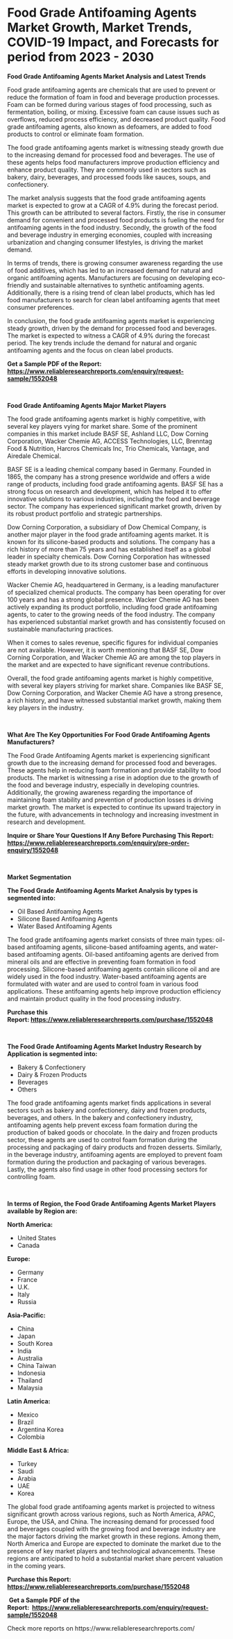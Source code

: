 <p><h1>Food Grade Antifoaming Agents Market Growth, Market Trends, COVID-19 Impact, and Forecasts for period from 2023 - 2030</h1></p><p><strong>Food Grade Antifoaming Agents Market Analysis and Latest Trends</strong></p>
<p><p>Food grade antifoaming agents are chemicals that are used to prevent or reduce the formation of foam in food and beverage production processes. Foam can be formed during various stages of food processing, such as fermentation, boiling, or mixing. Excessive foam can cause issues such as overflows, reduced process efficiency, and decreased product quality. Food grade antifoaming agents, also known as defoamers, are added to food products to control or eliminate foam formation.</p><p>The food grade antifoaming agents market is witnessing steady growth due to the increasing demand for processed food and beverages. The use of these agents helps food manufacturers improve production efficiency and enhance product quality. They are commonly used in sectors such as bakery, dairy, beverages, and processed foods like sauces, soups, and confectionery.</p><p>The market analysis suggests that the food grade antifoaming agents market is expected to grow at a CAGR of 4.9% during the forecast period. This growth can be attributed to several factors. Firstly, the rise in consumer demand for convenient and processed food products is fueling the need for antifoaming agents in the food industry. Secondly, the growth of the food and beverage industry in emerging economies, coupled with increasing urbanization and changing consumer lifestyles, is driving the market demand.</p><p>In terms of trends, there is growing consumer awareness regarding the use of food additives, which has led to an increased demand for natural and organic antifoaming agents. Manufacturers are focusing on developing eco-friendly and sustainable alternatives to synthetic antifoaming agents. Additionally, there is a rising trend of clean label products, which has led food manufacturers to search for clean label antifoaming agents that meet consumer preferences.</p><p>In conclusion, the food grade antifoaming agents market is experiencing steady growth, driven by the demand for processed food and beverages. The market is expected to witness a CAGR of 4.9% during the forecast period. The key trends include the demand for natural and organic antifoaming agents and the focus on clean label products.</p></p>
<p><strong>Get a Sample PDF of the Report:&nbsp; <a href="https://www.reliableresearchreports.com/enquiry/request-sample/1552048">https://www.reliableresearchreports.com/enquiry/request-sample/1552048</a></strong></p>
<p>&nbsp;</p>
<p><strong>Food Grade Antifoaming Agents Major Market Players</strong></p>
<p><p>The food grade antifoaming agents market is highly competitive, with several key players vying for market share. Some of the prominent companies in this market include BASF SE, Ashland LLC, Dow Corning Corporation, Wacker Chemie AG, ACCESS Technologies, LLC, Brenntag Food & Nutrition, Harcros Chemicals Inc, Trio Chemicals, Vantage, and Airedale Chemical.</p><p>BASF SE is a leading chemical company based in Germany. Founded in 1865, the company has a strong presence worldwide and offers a wide range of products, including food grade antifoaming agents. BASF SE has a strong focus on research and development, which has helped it to offer innovative solutions to various industries, including the food and beverage sector. The company has experienced significant market growth, driven by its robust product portfolio and strategic partnerships.</p><p>Dow Corning Corporation, a subsidiary of Dow Chemical Company, is another major player in the food grade antifoaming agents market. It is known for its silicone-based products and solutions. The company has a rich history of more than 75 years and has established itself as a global leader in specialty chemicals. Dow Corning Corporation has witnessed steady market growth due to its strong customer base and continuous efforts in developing innovative solutions.</p><p>Wacker Chemie AG, headquartered in Germany, is a leading manufacturer of specialized chemical products. The company has been operating for over 100 years and has a strong global presence. Wacker Chemie AG has been actively expanding its product portfolio, including food grade antifoaming agents, to cater to the growing needs of the food industry. The company has experienced substantial market growth and has consistently focused on sustainable manufacturing practices.</p><p>When it comes to sales revenue, specific figures for individual companies are not available. However, it is worth mentioning that BASF SE, Dow Corning Corporation, and Wacker Chemie AG are among the top players in the market and are expected to have significant revenue contributions.</p><p>Overall, the food grade antifoaming agents market is highly competitive, with several key players striving for market share. Companies like BASF SE, Dow Corning Corporation, and Wacker Chemie AG have a strong presence, a rich history, and have witnessed substantial market growth, making them key players in the industry.</p></p>
<p>&nbsp;</p>
<p><strong>What Are The Key Opportunities For Food Grade Antifoaming Agents Manufacturers?</strong></p>
<p><p>The Food Grade Antifoaming Agents market is experiencing significant growth due to the increasing demand for processed food and beverages. These agents help in reducing foam formation and provide stability to food products. The market is witnessing a rise in adoption due to the growth of the food and beverage industry, especially in developing countries. Additionally, the growing awareness regarding the importance of maintaining foam stability and prevention of production losses is driving market growth. The market is expected to continue its upward trajectory in the future, with advancements in technology and increasing investment in research and development.</p></p>
<p><strong>Inquire or Share Your Questions If Any Before Purchasing This Report: <a href="https://www.reliableresearchreports.com/enquiry/pre-order-enquiry/1552048">https://www.reliableresearchreports.com/enquiry/pre-order-enquiry/1552048</a></strong></p>
<p>&nbsp;</p>
<p><strong>Market Segmentation</strong></p>
<p><strong>The Food Grade Antifoaming Agents Market Analysis by types is segmented into:</strong></p>
<p><ul><li>Oil Based Antifoaming Agents</li><li>Silicone Based Antifoaming Agents</li><li>Water Based Antifoaming Agents</li></ul></p>
<p><p>The food grade antifoaming agents market consists of three main types: oil-based antifoaming agents, silicone-based antifoaming agents, and water-based antifoaming agents. Oil-based antifoaming agents are derived from mineral oils and are effective in preventing foam formation in food processing. Silicone-based antifoaming agents contain silicone oil and are widely used in the food industry. Water-based antifoaming agents are formulated with water and are used to control foam in various food applications. These antifoaming agents help improve production efficiency and maintain product quality in the food processing industry.</p></p>
<p><strong>Purchase this Report:&nbsp;<a href="https://www.reliableresearchreports.com/purchase/1552048">https://www.reliableresearchreports.com/purchase/1552048</a></strong></p>
<p>&nbsp;</p>
<p><strong>The Food Grade Antifoaming Agents Market Industry Research by Application is segmented into:</strong></p>
<p><ul><li>Bakery & Confectionery</li><li>Dairy & Frozen Products</li><li>Beverages</li><li>Others</li></ul></p>
<p><p>The food grade antifoaming agents market finds applications in several sectors such as bakery and confectionery, dairy and frozen products, beverages, and others. In the bakery and confectionery industry, antifoaming agents help prevent excess foam formation during the production of baked goods or chocolate. In the dairy and frozen products sector, these agents are used to control foam formation during the processing and packaging of dairy products and frozen desserts. Similarly, in the beverage industry, antifoaming agents are employed to prevent foam formation during the production and packaging of various beverages. Lastly, the agents also find usage in other food processing sectors for controlling foam.</p></p>
<p>&nbsp;</p>
<p><strong>In terms of Region, the Food Grade Antifoaming Agents Market Players available by Region are:</strong></p>
<p>
    <p> <strong> North America: </strong>
        <ul>
            <li>United States</li>
            <li>Canada</li>
        </ul>
        </p> 
    <p> <strong> Europe: </strong>
        <ul>
            <li>Germany</li>
            <li>France</li>
            <li>U.K.</li>
            <li>Italy</li>
            <li>Russia</li>
        </ul>
        </p> 
    <p> <strong> Asia-Pacific: </strong>
        <ul>
            <li>China</li>
            <li>Japan</li>
            <li>South Korea</li>
            <li>India</li>
            <li>Australia</li>
            <li>China Taiwan</li>
            <li>Indonesia</li>
            <li>Thailand</li>
            <li>Malaysia</li>
        </ul>
        </p> 
    <p> <strong> Latin America: </strong>
        <ul>
            <li>Mexico</li>
            <li>Brazil</li>
            <li>Argentina Korea</li>
            <li>Colombia</li>
        </ul>
        </p> 
    <p> <strong> Middle East & Africa: </strong>
        <ul>
            <li>Turkey</li>
            <li>Saudi</li>
            <li>Arabia</li>
            <li>UAE</li>
            <li>Korea</li>
        </ul>
    </p>
    </p>
<p><p>The global food grade antifoaming agents market is projected to witness significant growth across various regions, such as North America, APAC, Europe, the USA, and China. The increasing demand for processed food and beverages coupled with the growing food and beverage industry are the major factors driving the market growth in these regions. Among them, North America and Europe are expected to dominate the market due to the presence of key market players and technological advancements. These regions are anticipated to hold a substantial market share percent valuation in the coming years.</p></p>
<p><strong>Purchase this Report: <a href="https://www.reliableresearchreports.com/purchase/1552048">https://www.reliableresearchreports.com/purchase/1552048</a></strong></p>
<p>&nbsp;<strong>Get a Sample PDF of the Report:&nbsp;&nbsp;<a href="https://www.reliableresearchreports.com/enquiry/request-sample/1552048">https://www.reliableresearchreports.com/enquiry/request-sample/1552048</a></strong></p>
<p><strong></strong></p>
<p>Check more reports on https://www.reliableresearchreports.com/</p>